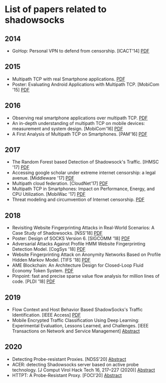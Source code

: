 # List of papers related to shadowsocks

## 2014

* GoHop: Personal VPN to defend from censorship. [ICACT'14] [PDF](http://icact.org/upload/2014/0096/20140096_finalpaper.pdf)

## 2015

* Multipath TCP with real Smartphone applications. [PDF](https://dial.uclouvain.be/memoire/ucl/en/object/thesis:366/datastream/PDF_01/view)
* Poster: Evaluating Android Applications with Multipath TCP. [MobiCom '15] [PDF](https://inl.info.ucl.ac.be/system/files/mobicom2015.pdf)

## 2016

* Observing real smartphone applications over multipath TCP. [PDF](https://inl.info.ucl.ac.be/system/files/ieee_communications2016.pdf)
* An in-depth understanding of multipath TCP on mobile devices: measurement and system design. [MobiCom'16] [PDF](https://dl.acm.org/citation.cfm?id=2973769)
* A First Analysis of Multipath TCP on Smartphones. [PAM'16] [PDF](https://dial.uclouvain.be/downloader/downloader.php?pid=boreal:171195&datastream=PDF_01)

## 2017

* The Random Forest based Detection of Shadowsock's Traffic. [IHMSC '17] [PDF](https://www.directory-root.com/wp-content/uploads/2018/02/Shadowsocks-Sniffing.pdf)
* Accessing google scholar under extreme internet censorship: a legal avenue. [Middleware '17] [PDF](http://www.greenorbs.org/people/lzh/papers/[Middleware'17]%20ScholarCloud.pdf)
* Multipath cloud federation. [CloudNet'17] [PDF](https://research.aalto.fi/files/17110121/EuCNC_extension.pdf)
* Multipath TCP in Smartphones: Impact on Performance, Energy, and CPU Utilization. [MobiWac '17] [PDF](https://cse.buffalo.edu/faculty/dimitrio/publications/mobiwac17.pdf)
* Threat modeling and circumvention of Internet censorship. [PDF](https://cloudfront.escholarship.org/dist/prd/content/qt0bh5c50p/qt0bh5c50p.pdf)

## 2018

* Revisiting Website Fingerprinting Attacks in Real-World Scenarios: A Case Study of Shadowsocks. [NSS'18] [PDF](https://link.springer.com/chapter/10.1007/978-3-030-02744-5_24)
* Poster: Design of SOCKS Version 6. [SIGCOMM '18] [PDF](https://dl.acm.org/citation.cfm?id=3234212)
* Adversarial Attacks Against Profile HMM Website Fingerprinting Detection Model. [CogSys '18] [PDF](https://www.sciencedirect.com/science/article/pii/S1389041718309446)
* Website Fingerprinting Attack on Anonymity Networks Based on Profile Hidden Markov Model. [TIFS '18] [PDF](https://ieeexplore.ieee.org/abstract/document/8067534)
* AME Blockchain: An Architecture Design for Closed-Loop Fluid Economy Token System. [PDF](https://arxiv.org/pdf/1812.08017)
* Pinpoint: fast and precise sparse value flow analysis for million lines of code. [PLDI '18] [PDF](http://www.cs.ust.hk/~charlesz/pinpoint.pdf)

## 2019

* Flow Context and Host Behavior Based ShadowSocks's Traffic Identification. [IEEE Access] [PDF](https://ieeexplore.ieee.org/iel7/6287639/6514899/08676111.pdf)
* Mobile Encrypted Traffic Classification Using Deep Learning: Experimental Evaluation, Lessons Learned, and Challenges. [IEEE Transactions on Network and Service Management] [Abstract](https://ieeexplore.ieee.org/abstract/document/8640262)

## 2020

* Detecting Probe-resistant Proxies. [NDSS'20] [Abstract](https://www.ndss-symposium.org/ndss-paper/detecting-probe-resistant-proxies/)
* ACER: detecting Shadowsocks server based on active probe technology. [J Comput Virol Hack Tech 16, 217–227 (2020)] [Abstract](https://link.springer.com/article/10.1007/s11416-020-00353-z)
* HTTPT: A Probe-Resistant Proxy. [FOCI'20] [Abstract](https://www.usenix.org/conference/foci20/presentation/frolov)
